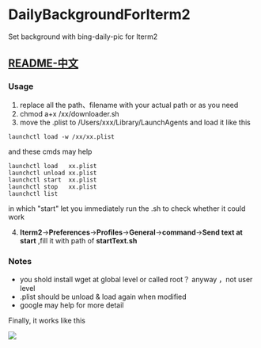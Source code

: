 # DailyBackgroundForIterm2
Set background with bing-daily-pic for Iterm2

[README-中文]()
---

### Usage
1. replace all the path、filename with your actual path or as you need
2. chmod a+x /xx/downloader.sh 
3. move the .plist to /Users/xxx/Library/LaunchAgents and load it like this
```
launchctl load -w /xx/xx.plist
```
  and these cmds may help
```
launchctl load   xx.plist
launchctl unload xx.plist
launchctl start  xx.plist
launchctl stop   xx.plist
launchctl list
```
  in which "start" let you immediately run the .sh to check whether it could work

4. **Iterm2**->**Preferences**->**Profiles**->**General**->**command**->**Send text at start** ,fill it with path of **startText.sh**

### Notes
- you shold install wget at global level or called root？ anyway ，not user level
- .plist should be unload & load again when modified
- google may help for more detail



Finally, it works like this

![](https://ws2.sinaimg.cn/large/006tKfTcgy1fjqzdtf2mxj31kw0yjaqt.jpg)